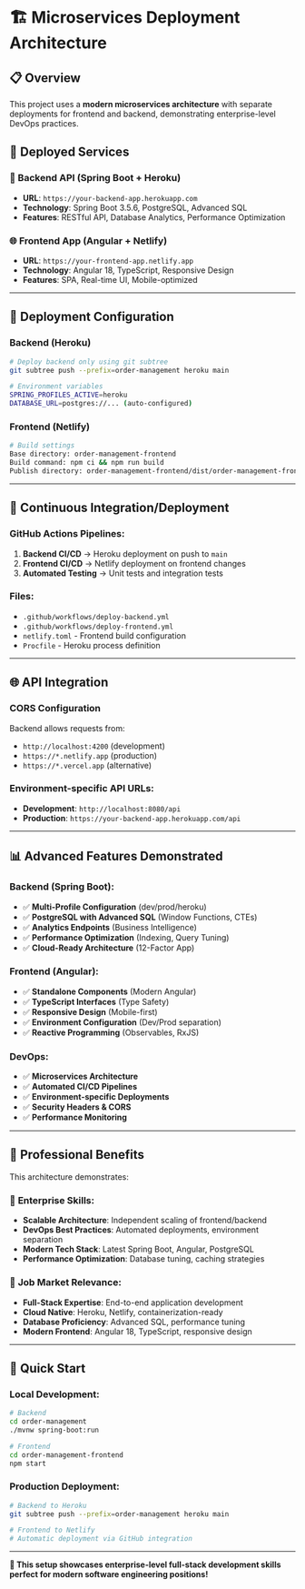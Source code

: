 # 🏗️ Microservices Deployment Architecture

## 📋 Overview
This project uses a **modern microservices architecture** with separate deployments for frontend and backend, demonstrating enterprise-level DevOps practices.

## 🎯 Deployed Services

### 🚀 Backend API (Spring Boot + Heroku)
- **URL**: `https://your-backend-app.herokuapp.com`
- **Technology**: Spring Boot 3.5.6, PostgreSQL, Advanced SQL
- **Features**: RESTful API, Database Analytics, Performance Optimization

### 🌐 Frontend App (Angular + Netlify)  
- **URL**: `https://your-frontend-app.netlify.app`
- **Technology**: Angular 18, TypeScript, Responsive Design
- **Features**: SPA, Real-time UI, Mobile-optimized

---

## 🔧 Deployment Configuration

### Backend (Heroku)
```bash
# Deploy backend only using git subtree
git subtree push --prefix=order-management heroku main

# Environment variables
SPRING_PROFILES_ACTIVE=heroku
DATABASE_URL=postgres://... (auto-configured)
```

### Frontend (Netlify)
```bash
# Build settings
Base directory: order-management-frontend
Build command: npm ci && npm run build
Publish directory: order-management-frontend/dist/order-management-frontend
```

---

## 🔄 Continuous Integration/Deployment

### GitHub Actions Pipelines:
1. **Backend CI/CD** → Heroku deployment on push to `main`
2. **Frontend CI/CD** → Netlify deployment on frontend changes
3. **Automated Testing** → Unit tests and integration tests

### Files:
- `.github/workflows/deploy-backend.yml`
- `.github/workflows/deploy-frontend.yml`
- `netlify.toml` - Frontend build configuration
- `Procfile` - Heroku process definition

---

## 🌐 API Integration

### CORS Configuration
Backend allows requests from:
- `http://localhost:4200` (development)
- `https://*.netlify.app` (production)
- `https://*.vercel.app` (alternative)

### Environment-specific API URLs:
- **Development**: `http://localhost:8080/api`
- **Production**: `https://your-backend-app.herokuapp.com/api`

---

## 📊 Advanced Features Demonstrated

### Backend (Spring Boot):
- ✅ **Multi-Profile Configuration** (dev/prod/heroku)
- ✅ **PostgreSQL with Advanced SQL** (Window Functions, CTEs)
- ✅ **Analytics Endpoints** (Business Intelligence)
- ✅ **Performance Optimization** (Indexing, Query Tuning)
- ✅ **Cloud-Ready Architecture** (12-Factor App)

### Frontend (Angular):
- ✅ **Standalone Components** (Modern Angular)
- ✅ **TypeScript Interfaces** (Type Safety)
- ✅ **Responsive Design** (Mobile-first)
- ✅ **Environment Configuration** (Dev/Prod separation)
- ✅ **Reactive Programming** (Observables, RxJS)

### DevOps:
- ✅ **Microservices Architecture**
- ✅ **Automated CI/CD Pipelines**
- ✅ **Environment-specific Deployments**
- ✅ **Security Headers & CORS**
- ✅ **Performance Monitoring**

---

## 🎯 Professional Benefits

This architecture demonstrates:

### 🏢 **Enterprise Skills:**
- **Scalable Architecture**: Independent scaling of frontend/backend
- **DevOps Best Practices**: Automated deployments, environment separation
- **Modern Tech Stack**: Latest Spring Boot, Angular, PostgreSQL
- **Performance Optimization**: Database tuning, caching strategies

### 💼 **Job Market Relevance:**
- **Full-Stack Expertise**: End-to-end application development
- **Cloud Native**: Heroku, Netlify, containerization-ready
- **Database Proficiency**: Advanced SQL, performance tuning
- **Modern Frontend**: Angular 18, TypeScript, responsive design

---

## 🚀 Quick Start

### Local Development:
```bash
# Backend
cd order-management
./mvnw spring-boot:run

# Frontend  
cd order-management-frontend
npm start
```

### Production Deployment:
```bash
# Backend to Heroku
git subtree push --prefix=order-management heroku main

# Frontend to Netlify
# Automatic deployment via GitHub integration
```

---

**🎯 This setup showcases enterprise-level full-stack development skills perfect for modern software engineering positions!**
